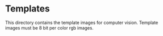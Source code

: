 # Templates

This directory contains the template images for computer vision.
Template images must be 8 bit per color rgb images.
